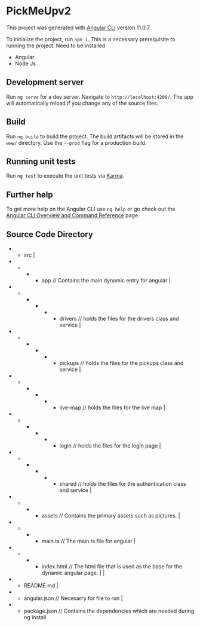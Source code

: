# PickMeUpv2

This project was generated with [Angular CLI](https://github.com/angular/angular-cli) version 11.0.7.

To initialize the project, run `npm i`. This is a necessary prerequisite to running the project.
Need to be installed
- Angular
- Node Js

## Development server

Run `ng serve` for a dev server. Navigate to `http://localhost:4200/`. The app will automatically reload if you change any of the source files.

## Build

Run `ng build` to build the project. The build artifacts will be stored in the `www/` directory. Use the `--prod` flag for a production build.

## Running unit tests

Run `ng test` to execute the unit tests via [Karma](https://karma-runner.github.io).

## Further help

To get more help on the Angular CLI use `ng help` or go check out the [Angular CLI Overview and Command Reference](https://angular.io/cli) page.

## Source Code Directory

+ - src
|
+ - + - app // Contains the main dynamic entry for angular
|
+ - + - + - drivers // holds the files for the drivers class and service
|
+ - + - + - pickups // holds the files for the pickups class and service
|
+ - + - + - live-map // holds the files for the live map
|
+ - + - + - login // holds the files for the login page
|
+ - + - + - shared // holds the files for the authentication class and service
|
+ - + - assets // Contains the primary assets such as pictures.
|
+ - + - main.ts // The main ts file for angular
|
+ - + - index.html // The html file that is used as the base for the dynamic angular page.
|
|
+ - README.md
|
+ - angular.json // Necesarry for file to run
|
+ - package.json // Contains the dependencies which are needed during ng install
